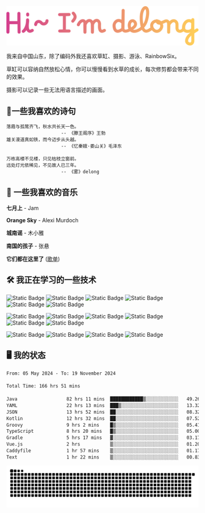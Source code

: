![hi](hi.svg)

我来自中国山东，除了编码外我还喜欢草缸、摄影、游泳、RainbowSix。

草缸可以容纳自然放松心情，你可以慢慢看到水草的成长，每次修剪都会带来不同的效果。

摄影可以记录一些无法用语言描述的画面。

## 📖一些我喜欢的诗句

```text
落霞与孤鹜齐飞，秋水共长天一色。
					-- 《滕王阁序》王勃
雄关漫道真如铁，而今迈步从头越。
					-- 《忆秦娥·娄山关》毛泽东
					
万栋高楼不见楼，只见枯枝立窗前。
远处灯光依稀见，不见故人已三年。
					-- 《雾》delong
```

## 🎵 一些我喜欢的音乐

**七月上** - Jam

**Orange Sky** - Alexi Murdoch

**城南谣** - 木小雅

**南国的孩子** - 张悬

**它们都在这里了**
([歌单](https://y.music.163.com/m/playlist?app_version=8.9.90&id=2086393068&userid=1360983921&dlt=0846&creatorId=1360983921))

## 🛠️ 我正在学习的一些技术

![Static Badge](https://img.shields.io/badge/spring-black?logo=spring)
![Static Badge](https://img.shields.io/badge/springboot-black?logo=springboot)
![Static Badge](https://img.shields.io/badge/gradle-black?logo=gradle)
![Static Badge](https://img.shields.io/badge/maven-black?logo=apachemaven)
![Static Badge](https://img.shields.io/badge/linux-black?logo=linux)
![Static Badge](https://img.shields.io/badge/mysql-black?logo=mysql)

![Static Badge](https://img.shields.io/badge/docker-black?logo=docker)
![Static Badge](https://img.shields.io/badge/redis-black?logo=redis)
![Static Badge](https://img.shields.io/badge/git-black?logo=git)
![Static Badge](https://img.shields.io/badge/github-black?logo=github)
![Static Badge](https://img.shields.io/badge/vue-black?logo=vuedotjs)
![Static Badge](https://img.shields.io/badge/typescript-black?logo=typescript)

![Static Badge](https://img.shields.io/badge/npm-black?logo=npm)
![Static Badge](https://img.shields.io/badge/pnpm-black?logo=pnpm)
![Static Badge](https://img.shields.io/badge/vite-black?logo=vite)
![Static Badge](https://img.shields.io/badge/antdesign-black?logo=antdesign)

## 🖥️ 我的状态

<!--START_SECTION:waka-->

```txt
From: 05 May 2024 - To: 19 November 2024

Total Time: 166 hrs 51 mins

Java                  82 hrs 11 mins  ████████████▒░░░░░░░░░░░░   49.26 %
YAML                  22 hrs 13 mins  ███▒░░░░░░░░░░░░░░░░░░░░░   13.32 %
JSON                  13 hrs 52 mins  ██░░░░░░░░░░░░░░░░░░░░░░░   08.32 %
Kotlin                12 hrs 32 mins  ██░░░░░░░░░░░░░░░░░░░░░░░   07.52 %
Groovy                9 hrs 2 mins    █▒░░░░░░░░░░░░░░░░░░░░░░░   05.41 %
TypeScript            8 hrs 20 mins   █▒░░░░░░░░░░░░░░░░░░░░░░░   05.00 %
Gradle                5 hrs 17 mins   ▓░░░░░░░░░░░░░░░░░░░░░░░░   03.17 %
Vue.js                2 hrs           ▒░░░░░░░░░░░░░░░░░░░░░░░░   01.20 %
Caddyfile             1 hr 57 mins    ▒░░░░░░░░░░░░░░░░░░░░░░░░   01.17 %
Text                  1 hr 22 mins    ▒░░░░░░░░░░░░░░░░░░░░░░░░   00.83 %
```

<!--END_SECTION:waka-->

<picture>
  <source media="(prefers-color-scheme: dark)" srcset="https://raw.githubusercontent.com/Contour-D/Contour-D/output/github-snake-dark.svg" />
  <source media="(prefers-color-scheme: light)" srcset="https://raw.githubusercontent.com/Contour-D/Contour-D/output/github-snake.svg" />
  <img alt="github-snake" src="https://raw.githubusercontent.com/Contour-D/Contour-D/output/github-snake.svg" />
</picture>